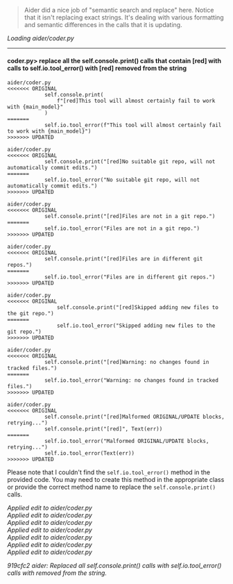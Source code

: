 > Aider did a nice job of "semantic search and replace" here. 
> Notice that it isn't replacing exact strings.
> It's dealing with various formatting and semantic differences in the calls that it is updating.

*Loading aider/coder.py*  

---

#### coder.py> replace all the self.console.print() calls that contain [red] with calls to self.io.tool_error() with [red] removed from the string

```
aider/coder.py
<<<<<<< ORIGINAL
            self.console.print(
                f"[red]This tool will almost certainly fail to work with {main_model}"
            )
=======
            self.io.tool_error(f"This tool will almost certainly fail to work with {main_model}")
>>>>>>> UPDATED
```

```
aider/coder.py
<<<<<<< ORIGINAL
            self.console.print("[red]No suitable git repo, will not automatically commit edits.")
=======
            self.io.tool_error("No suitable git repo, will not automatically commit edits.")
>>>>>>> UPDATED
```

```
aider/coder.py
<<<<<<< ORIGINAL
            self.console.print("[red]Files are not in a git repo.")
=======
            self.io.tool_error("Files are not in a git repo.")
>>>>>>> UPDATED
```

```
aider/coder.py
<<<<<<< ORIGINAL
            self.console.print("[red]Files are in different git repos.")
=======
            self.io.tool_error("Files are in different git repos.")
>>>>>>> UPDATED
```

```
aider/coder.py
<<<<<<< ORIGINAL
                self.console.print("[red]Skipped adding new files to the git repo.")
=======
                self.io.tool_error("Skipped adding new files to the git repo.")
>>>>>>> UPDATED
```

```
aider/coder.py
<<<<<<< ORIGINAL
            self.console.print("[red]Warning: no changes found in tracked files.")
=======
            self.io.tool_error("Warning: no changes found in tracked files.")
>>>>>>> UPDATED
```

```
aider/coder.py
<<<<<<< ORIGINAL
            self.console.print("[red]Malformed ORIGINAL/UPDATE blocks, retrying...")
            self.console.print("[red]", Text(err))
=======
            self.io.tool_error("Malformed ORIGINAL/UPDATE blocks, retrying...")
            self.io.tool_error(Text(err))
>>>>>>> UPDATED
```

Please note that I couldn't find the `self.io.tool_error()` method in the provided code. You may need to create this method in the appropriate class or provide the correct method name to replace the `self.console.print()` calls.

*Applied edit to aider/coder.py*  
*Applied edit to aider/coder.py*  
*Applied edit to aider/coder.py*  
*Applied edit to aider/coder.py*  
*Applied edit to aider/coder.py*  
*Applied edit to aider/coder.py*  
*Applied edit to aider/coder.py*  

*919cfc2 aider: Replaced all self.console.print() calls with self.io.tool_error() calls with  removed from the string.*  


